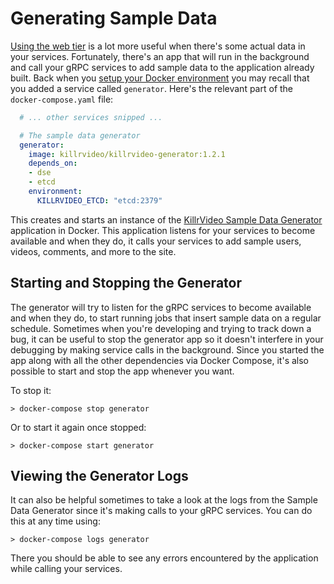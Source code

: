 # Generating Sample Data

[Using the web tier][using-the-web-tier] is a lot more useful when there's some actual data in
your services. Fortunately, there's an app that will run in the background and call your gRPC 
services to add sample data to the application already built. Back when you 
[setup your Docker environment][setup-docker] you may recall that you added a service called
`generator`. Here's the relevant part of the `docker-compose.yaml` file:

```yaml
  # ... other services snipped ...

  # The sample data generator
  generator:
    image: killrvideo/killrvideo-generator:1.2.1
    depends_on:
    - dse
    - etcd
    environment:
      KILLRVIDEO_ETCD: "etcd:2379"
```

This creates and starts an instance of the [KillrVideo Sample Data Generator][killrvideo-generator]
application in Docker. This application listens for your services to become available and when
they do, it calls your services to add sample users, videos, comments, and more to the site.

## Starting and Stopping the Generator

The generator will try to listen for the gRPC services to become available and when they do,
to start running jobs that insert sample data on a regular schedule. Sometimes when you're 
developing and trying to track down a bug, it can be useful to stop the generator app so it
doesn't interfere in your debugging by making service calls in the background. Since you 
started the app along with all the other dependencies via Docker Compose, it's also possible to 
start and stop the app whenever you want.

To stop it:

```
> docker-compose stop generator
```

Or to start it again once stopped:

```
> docker-compose start generator
```

## Viewing the Generator Logs

It can also be helpful sometimes to take a look at the logs from the Sample Data Generator
since it's making calls to your gRPC services. You can do this at any time using:

```
> docker-compose logs generator
```

There you should be able to see any errors encountered by the application while calling your
services.

[using-the-web-tier]: /docs/development/using-the-web-tier/
[setup-docker]: /docs/development/setup-docker-environment/
[killrvideo-generator]: https://github.com/KillrVideo/killrvideo-generator
